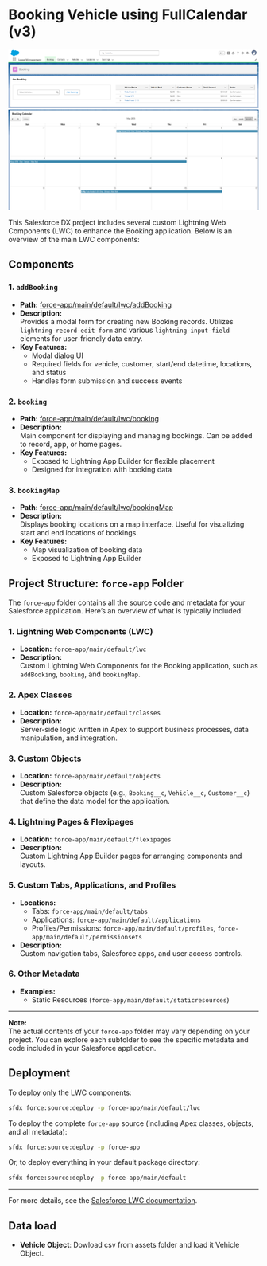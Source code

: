 # Booking Vehicle using FullCalendar (v3)

![Booking App Screenshot](assets/Booking1.png)
![Booking App Screenshot](assets/Booking2.png)

This Salesforce DX project includes several custom Lightning Web Components (LWC) to enhance the Booking application. Below is an overview of the main LWC components:

## Components

### 1. `addBooking`
- **Path:** [force-app/main/default/lwc/addBooking](force-app/main/default/lwc/addBooking)
- **Description:**  
  Provides a modal form for creating new Booking records. Utilizes `lightning-record-edit-form` and various `lightning-input-field` elements for user-friendly data entry.
- **Key Features:**
  - Modal dialog UI
  - Required fields for vehicle, customer, start/end datetime, locations, and status
  - Handles form submission and success events

### 2. `booking`
- **Path:** [force-app/main/default/lwc/booking](force-app/main/default/lwc/booking)
- **Description:**  
  Main component for displaying and managing bookings. Can be added to record, app, or home pages.
- **Key Features:**
  - Exposed to Lightning App Builder for flexible placement
  - Designed for integration with booking data

### 3. `bookingMap`
- **Path:** [force-app/main/default/lwc/bookingMap](force-app/main/default/lwc/bookingMap)
- **Description:**  
  Displays booking locations on a map interface. Useful for visualizing start and end locations of bookings.
- **Key Features:**
  - Map visualization of booking data
  - Exposed to Lightning App Builder

## Project Structure: `force-app` Folder

The `force-app` folder contains all the source code and metadata for your Salesforce application. Here’s an overview of what is typically included:

### 1. **Lightning Web Components (LWC)**
- **Location:** `force-app/main/default/lwc`
- **Description:**  
  Custom Lightning Web Components for the Booking application, such as `addBooking`, `booking`, and `bookingMap`.

### 2. **Apex Classes**
- **Location:** `force-app/main/default/classes`
- **Description:**  
  Server-side logic written in Apex to support business processes, data manipulation, and integration.

### 3. **Custom Objects**
- **Location:** `force-app/main/default/objects`
- **Description:**  
  Custom Salesforce objects (e.g., `Booking__c`, `Vehicle__c`, `Customer__c`) that define the data model for the application.

### 4. **Lightning Pages & Flexipages**
- **Location:** `force-app/main/default/flexipages`
- **Description:**  
  Custom Lightning App Builder pages for arranging components and layouts.

### 5. **Custom Tabs, Applications, and Profiles**
- **Locations:**  
  - Tabs: `force-app/main/default/tabs`  
  - Applications: `force-app/main/default/applications`  
  - Profiles/Permissions: `force-app/main/default/profiles`, `force-app/main/default/permissionsets`
- **Description:**  
  Custom navigation tabs, Salesforce apps, and user access controls.

### 6. **Other Metadata**
- **Examples:**  
  - Static Resources (`force-app/main/default/staticresources`)

---

**Note:**  
The actual contents of your `force-app` folder may vary depending on your project. You can explore each subfolder to see the specific metadata and code included in your Salesforce application.

## Deployment

To deploy only the LWC components:

```sh
sfdx force:source:deploy -p force-app/main/default/lwc
```

To deploy the complete `force-app` source (including Apex classes, objects, and all metadata):

```sh
sfdx force:source:deploy -p force-app
```

Or, to deploy everything in your default package directory:

```sh
sfdx force:source:deploy -p force-app/main/default
```

---

For more details, see the [Salesforce LWC documentation](https://developer.salesforce.com/docs/component-library/documentation/en/lwc).

## Data load 
- **Vehicle Object**: Dowload csv from assets folder and load it Vehicle Object.